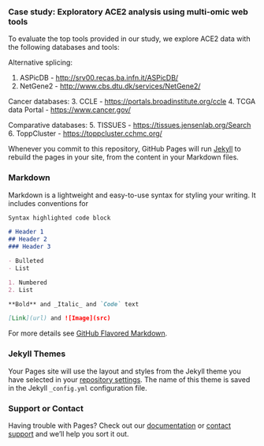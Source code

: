 ### Case study: Exploratory ACE2 analysis using multi-omic web tools

To evaluate the top tools provided in our study, we explore ACE2 data with the following databases and tools:

Alternative splicing:
1. ASPicDB - http://srv00.recas.ba.infn.it/ASPicDB/
2. NetGene2 - http://www.cbs.dtu.dk/services/NetGene2/

Cancer databases:
3. CCLE - https://portals.broadinstitute.org/ccle
4. TCGA data Portal - https://www.cancer.gov/

Comparative databases:
5. TISSUES - https://tissues.jensenlab.org/Search
6. ToppCluster - https://toppcluster.cchmc.org/




Whenever you commit to this repository, GitHub Pages will run [Jekyll](https://jekyllrb.com/) to rebuild the pages in your site, from the content in your Markdown files.

### Markdown

Markdown is a lightweight and easy-to-use syntax for styling your writing. It includes conventions for

```markdown
Syntax highlighted code block

# Header 1
## Header 2
### Header 3

- Bulleted
- List

1. Numbered
2. List

**Bold** and _Italic_ and `Code` text

[Link](url) and ![Image](src)
```

For more details see [GitHub Flavored Markdown](https://guides.github.com/features/mastering-markdown/).

### Jekyll Themes

Your Pages site will use the layout and styles from the Jekyll theme you have selected in your [repository settings](https://github.com/Kur1sutaru/fantastic_databases_and_where_to_find_them/settings). The name of this theme is saved in the Jekyll `_config.yml` configuration file.

### Support or Contact

Having trouble with Pages? Check out our [documentation](https://docs.github.com/categories/github-pages-basics/) or [contact support](https://github.com/contact) and we’ll help you sort it out.
